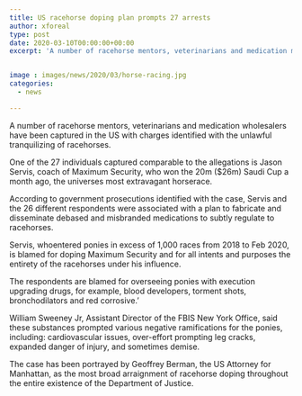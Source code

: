 ```yaml
---
title: US racehorse doping plan prompts 27 arrests
author: xforeal 
type: post
date: 2020-03-10T00:00:00+00:00
excerpt: 'A number of racehorse mentors, veterinarians and medication merchants have been captured in the US with charges identified with the unlawful tranquilizing of racehorses '


image : images/news/2020/03/horse-racing.jpg
categories:
  - news

---
```

A number of racehorse mentors, veterinarians and medication wholesalers have been captured in the US with charges identified with the unlawful tranquilizing of racehorses. 

One of the 27 individuals captured comparable to the allegations is Jason Servis, coach of Maximum Security, who won the 20m ($26m) Saudi Cup a month ago, the universes most extravagant horserace. 

According to government prosecutions identified with the case, Servis and the 26 different respondents were associated with a plan to fabricate and disseminate debased and misbranded medications to subtly regulate to racehorses. 

Servis, whoentered ponies in excess of 1,000 races from 2018 to Feb 2020, is blamed for doping Maximum Security and for all intents and purposes the entirety of the racehorses under his influence. 

The respondents are blamed for overseeing ponies with execution upgrading drugs, for example, blood developers, torment shots, bronchodilators and red corrosive.&#8217; 

William Sweeney Jr, Assistant Director of the FBIS New York Office, said these substances prompted various negative ramifications for the ponies, including: cardiovascular issues, over-effort prompting leg cracks, expanded danger of injury, and sometimes demise. 

The case has been portrayed by Geoffrey Berman, the US Attorney for Manhattan, as the most broad arraignment of racehorse doping throughout the entire existence of the Department of Justice.